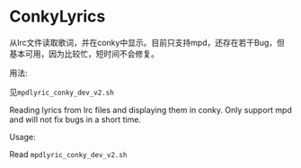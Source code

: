 # ConkyLyrics

从lrc文件读取歌词，并在conky中显示。目前只支持mpd，还存在若干Bug，但基本可用，因为比较忙，短时间不会修复。

用法:

见`mpdlyric_conky_dev_v2.sh`

Reading lyrics from lrc files and displaying them in conky. Only support mpd and will not fix bugs in a short time.

Usage:

Read `mpdlyric_conky_dev_v2.sh`

